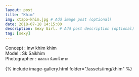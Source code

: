 ```yaml
---
layout: post
title: "Khim"
img: xtapo-khim.jpg # Add image post (optional)
date: 2018-07-18 14:15:00
description: Sexy Girl. # Add post description (optional)
tag: [sexy]
---
```

Concept : inw khim khim  
Model : Sk Saikhim  
Photographer : มลลาภ น้อยหัวหาด        


{% include image-gallery.html folder="/assets/img/khim" %}
